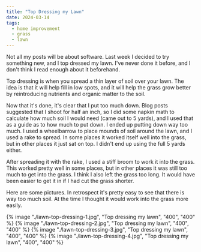 ```yaml
---
title: "Top Dressing my Lawn"
date: 2024-03-14
tags:
  - home improvement
  - grass
  - lawn
---
```


Not all my posts will be about software. Last week I decided to try something new, and I top dressed my lawn. I've never done it before, and I don't think I read enough about it beforehand.

Top dressing is when you spread a thin layer of soil over your lawn. The idea is that it will help fill in low spots, and it will help the grass grow better by reintroducing nutrients and organic matter to the soil.

Now that it's done, it's clear that I put too much down. Blog posts suggested that I shoot for half an inch, so I did some napkin math to calculate how much soil I would need (came out to 5 yards), and I used that as a guide as to how much to put down. I ended up putting down way too much. I used a wheelbarrow to place mounds of soil around the lawn, and I used a rake to spread. In some places it worked itself well into the grass, but in other places it just sat on top. I didn't end up using the full 5 yards either.

After spreading it with the rake, I used a stiff broom to work it into the grass. This worked pretty well in some places, but in other places it was still too much to get into the grass. I think I also left the grass too long. It would have been easier to get it in if I had cut the grass shorter.

Here are some pictures. In retrospect it's pretty easy to see that there is way too much soil. At the time I thought it would work into the grass more easily.

{% image "./lawn-top-dressing-1.jpg", "Top dressing my lawn", "400", "400" %}
{% image "./lawn-top-dressing-2.jpg", "Top dressing my lawn", "400", "400" %}
{% image "./lawn-top-dressing-3.jpg", "Top dressing my lawn", "400", "400" %}
{% image "./lawn-top-dressing-4.jpg", "Top dressing my lawn", "400", "400" %}
